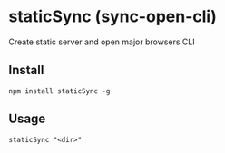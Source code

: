 # staticSync (sync-open-cli)
Create static server and open major browsers CLI

##  Install
```shell
npm install staticSync -g
```

## Usage
```shell
staticSync "<dir>"
```